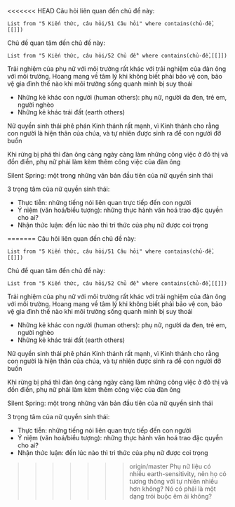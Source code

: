 <<<<<<< HEAD
Câu hỏi liên quan đến chủ đề này:
```dataview
List from "5 Kiến thức, câu hỏi/51 Câu hỏi" where contains(chủ-đề,[[]]) 
```

Chủ đề quan tâm đến chủ đề này:
```dataview
List from "5 Kiến thức, câu hỏi/52 Chủ đề" where contains(chủ-đề,[[]]) 
```
Trải nghiệm của phụ nữ với môi trường rất khác với trải nghiệm của đàn ông với môi trường. Hoang mang về tâm lý khi không biết phải bảo vệ con, bảo vệ gia đình thế nào khi môi trường sống quanh mình bị suy thoái

- Những kẻ khác con người (human others): phụ nữ, người da đen, trẻ em, người nghèo
- Những kẻ khác trái đất (earth others)

Nữ quyền sinh thái phê phán Kinh thánh rất mạnh, vì Kinh thánh cho rằng con người là hiện thân của chúa, và tự nhiên được sinh ra để con người đỡ buồn

Khi rừng bị phá thì đàn ông càng ngày càng làm những công việc ở đô thị và đồn điền, phụ nữ phải làm kèm thêm công việc của đàn ông

Silent Spring: một trong những văn bản đầu tiên của nữ quyền sinh thái

3 trọng tâm của nữ quyền sinh thái:
- Thực tiễn: những tiếng nói liên quan trực tiếp đến con người
- Ý niệm (văn hoá/biểu tượng): những thực hành văn hoá trao đặc quyền cho ai?
- Nhận thức luận: đến lúc nào thì tri thức của phụ nữ được coi trọng

=======
Câu hỏi liên quan đến chủ đề này:
```dataview
List from "5 Kiến thức, câu hỏi/51 Câu hỏi" where contains(chủ-đề,[[]]) 
```

Chủ đề quan tâm đến chủ đề này:
```dataview
List from "5 Kiến thức, câu hỏi/52 Chủ đề" where contains(chủ-đề,[[]]) 
```
Trải nghiệm của phụ nữ với môi trường rất khác với trải nghiệm của đàn ông với môi trường. Hoang mang về tâm lý khi không biết phải bảo vệ con, bảo vệ gia đình thế nào khi môi trường sống quanh mình bị suy thoái

- Những kẻ khác con người (human others): phụ nữ, người da đen, trẻ em, người nghèo
- Những kẻ khác trái đất (earth others)

Nữ quyền sinh thái phê phán Kinh thánh rất mạnh, vì Kinh thánh cho rằng con người là hiện thân của chúa, và tự nhiên được sinh ra để con người đỡ buồn

Khi rừng bị phá thì đàn ông càng ngày càng làm những công việc ở đô thị và đồn điền, phụ nữ phải làm kèm thêm công việc của đàn ông

Silent Spring: một trong những văn bản đầu tiên của nữ quyền sinh thái

3 trọng tâm của nữ quyền sinh thái:
- Thực tiễn: những tiếng nói liên quan trực tiếp đến con người
- Ý niệm (văn hoá/biểu tượng): những thực hành văn hoá trao đặc quyền cho ai?
- Nhận thức luận: đến lúc nào thì tri thức của phụ nữ được coi trọng

>>>>>>> origin/master
Phụ nữ liệu có nhiều earth-sensitivity, nên họ có tương thông với tự nhiên nhiều hơn không? Nó có phải là một dạng trói buộc êm ái không?